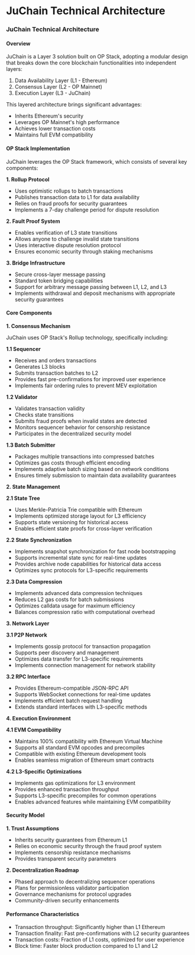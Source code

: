 # JuChain Technical Architecture

### JuChain Technical Architecture

#### Overview

JuChain is a Layer 3 solution built on OP Stack, adopting a modular design that breaks down the core blockchain functionalities into independent layers:

1. Data Availability Layer (L1 - Ethereum)
2. Consensus Layer (L2 - OP Mainnet)
3. Execution Layer (L3 - JuChain)

This layered architecture brings significant advantages:

* Inherits Ethereum's security
* Leverages OP Mainnet's high performance
* Achieves lower transaction costs
* Maintains full EVM compatibility

#### OP Stack Implementation

JuChain leverages the OP Stack framework, which consists of several key components:

**1. Rollup Protocol**

* Uses optimistic rollups to batch transactions
* Publishes transaction data to L1 for data availability
* Relies on fraud proofs for security guarantees
* Implements a 7-day challenge period for dispute resolution

**2. Fault Proof System**

* Enables verification of L3 state transitions
* Allows anyone to challenge invalid state transitions
* Uses interactive dispute resolution protocol
* Ensures economic security through staking mechanisms

**3. Bridge Infrastructure**

* Secure cross-layer message passing
* Standard token bridging capabilities
* Support for arbitrary message passing between L1, L2, and L3
* Implements withdrawal and deposit mechanisms with appropriate security guarantees

#### Core Components

**1. Consensus Mechanism**

JuChain uses OP Stack's Rollup technology, specifically including:

**1.1 Sequencer**

* Receives and orders transactions
* Generates L3 blocks
* Submits transaction batches to L2
* Provides fast pre-confirmations for improved user experience
* Implements fair ordering rules to prevent MEV exploitation

**1.2 Validator**

* Validates transaction validity
* Checks state transitions
* Submits fraud proofs when invalid states are detected
* Monitors sequencer behavior for censorship resistance
* Participates in the decentralized security model

**1.3 Batch Submitter**

* Packages multiple transactions into compressed batches
* Optimizes gas costs through efficient encoding
* Implements adaptive batch sizing based on network conditions
* Ensures timely submission to maintain data availability guarantees

**2. State Management**

**2.1 State Tree**

* Uses Merkle-Patricia Trie compatible with Ethereum
* Implements optimized storage layout for L3 efficiency
* Supports state versioning for historical access
* Enables efficient state proofs for cross-layer verification

**2.2 State Synchronization**

* Implements snapshot synchronization for fast node bootstrapping
* Supports incremental state sync for real-time updates
* Provides archive node capabilities for historical data access
* Optimizes sync protocols for L3-specific requirements

**2.3 Data Compression**

* Implements advanced data compression techniques
* Reduces L2 gas costs for batch submissions
* Optimizes calldata usage for maximum efficiency
* Balances compression ratio with computational overhead

**3. Network Layer**

**3.1 P2P Network**

* Implements gossip protocol for transaction propagation
* Supports peer discovery and management
* Optimizes data transfer for L3-specific requirements
* Implements connection management for network stability

**3.2 RPC Interface**

* Provides Ethereum-compatible JSON-RPC API
* Supports WebSocket connections for real-time updates
* Implements efficient batch request handling
* Extends standard interfaces with L3-specific methods

**4. Execution Environment**

**4.1 EVM Compatibility**

* Maintains 100% compatibility with Ethereum Virtual Machine
* Supports all standard EVM opcodes and precompiles
* Compatible with existing Ethereum development tools
* Enables seamless migration of Ethereum smart contracts

**4.2 L3-Specific Optimizations**

* Implements gas optimizations for L3 environment
* Provides enhanced transaction throughput
* Supports L3-specific precompiles for common operations
* Enables advanced features while maintaining EVM compatibility

#### Security Model

**1. Trust Assumptions**

* Inherits security guarantees from Ethereum L1
* Relies on economic security through the fraud proof system
* Implements censorship resistance mechanisms
* Provides transparent security parameters

**2. Decentralization Roadmap**

* Phased approach to decentralizing sequencer operations
* Plans for permissionless validator participation
* Governance mechanisms for protocol upgrades
* Community-driven security enhancements

#### Performance Characteristics

* Transaction throughput: Significantly higher than L1 Ethereum
* Transaction finality: Fast pre-confirmations with L2 security guarantees
* Transaction costs: Fraction of L1 costs, optimized for user experience
* Block time: Faster block production compared to L1 and L2
